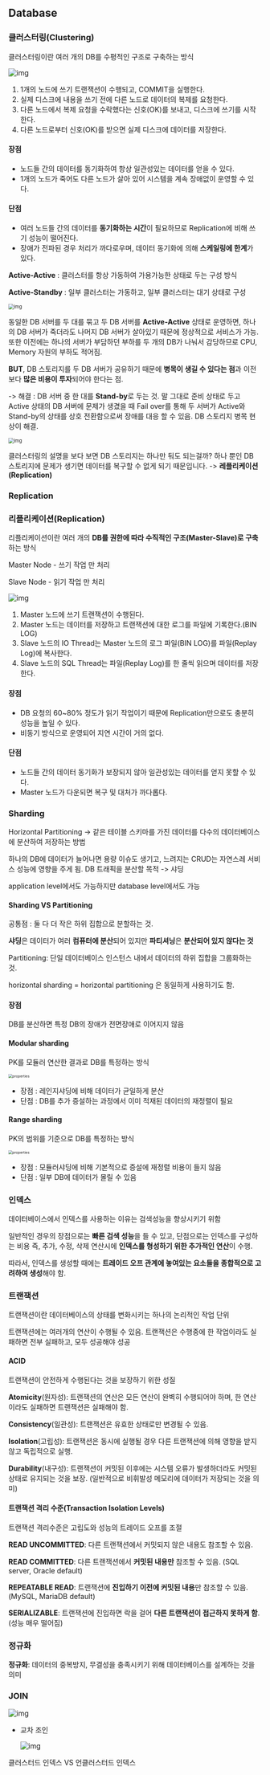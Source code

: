 ## Database

### 클러스터링(Clustering)

클러스터링이란 여러 개의 DB를 수평적인 구조로 구축하는 방식



![img](https://blog.kakaocdn.net/dn/oaVae/btqKOCg14ow/kkpZDYChulrTJvyqRVKLbk/img.png)

1. 1개의 노드에 쓰기 트랜잭션이 수행되고, COMMIT을 실행한다.
2. 실제 디스크에 내용을 쓰기 전에 다른 노드로 데이터의 복제를 요청한다.
3. 다른 노드에서 복제 요청을 수락했다는 신호(OK)를 보내고, 디스크에 쓰기를 시작한다.
4. 다른 노드로부터 신호(OK)를 받으면 실제 디스크에 데이터를 저장한다.

#### 장점

- 노드들 간의 데이터를 동기화하여 항상 일관성있는 데이터를 얻을 수 있다.
- 1개의 노드가 죽어도 다른 노드가 살아 있어 시스템을 계속 장애없이 운영할 수 있다.

#### 단점

- 여러 노드들 간의 데이터를 **동기화하는 시간**이 필요하므로 Replication에 비해 쓰기 성능이 떨어진다.
- 장애가 전파된 경우 처리가 까다로우며, 데이터 동기화에 의해 **스케일링에 한계**가 있다.

 

**Active-Active** : 클러스터를 항상 가동하여 가용가능한 상태로 두는 구성 방식

**Active-Standby** : 일부 클러스터는 가동하고, 일부 클러스터는 대기 상태로 구성



<img src="https://blog.kakaocdn.net/dn/KYdFx/btqJvS5Jkzv/qe0c198IbxfUKKWzzo2oUK/img.png" alt="img" style="zoom:67%;" />



동일한 DB 서버를 두 대를 묶고 두 DB 서버를 **Active-Active** 상태로 운영하면, 하나의 DB 서버가 죽더라도 나머지 DB 서버가 살아있기 때문에 정상적으로 서비스가 가능. 또한 이전에는 하나의 서버가 부담하던 부하를 두 개의 DB가 나눠서 감당하므로 CPU, Memory 자원의 부하도 적어짐.

**BUT**, DB 스토리지를 두 DB 서버가 공유하기 때문에 **병목이 생길 수 있다는 점**과 이전보다 **많은 비용이 투자**되어야 한다는 점.

-> 해결 : DB 서버 중 한 대를 **Stand-by**로 두는 것. 말 그대로 준비 상태로 두고 Active 상태의 DB 서버에 문제가 생겼을 때 Fail over를 통해 두 서버가 Active와 Stand-by의 상태를 상호 전환함으로써 장애를 대응 할 수 있음. DB 스토리지 병목 현상이 해결.

<img src="https://blog.kakaocdn.net/dn/kyN23/btqJpgUooV2/J6zPktniXhJdTkJdttO8i0/img.png" alt="img" style="zoom:67%;" />



클러스터링의 설명을 보다 보면 DB 스토리지는 하나만 둬도 되는걸까? 하나 뿐인 DB 스토리지에 문제가 생기면 데이터를 복구할 수 없게 되기 때문입니다. -> **레플리케이션 (Replication)**



### Replication

### 리플리케이션(Replication)

리플리케이션이란 여러 개의 **DB를 권한에 따라 수직적인 구조(Master-Slave)로 구축**하는 방식

Master Node - 쓰기 작업 만 처리 

Slave Node - 읽기 작업 만 처리



![img](https://blog.kakaocdn.net/dn/bHW2YF/btqKRO16Oln/UrvZZeMCO20q9xY0XKuKSK/img.png)

1. Master 노드에 쓰기 트랜잭션이 수행된다.
2. Master 노드는 데이터를 저장하고 트랜잭션에 대한 로그를 파일에 기록한다.(BIN LOG)
3. Slave 노드의 IO Thread는 Master 노드의 로그 파일(BIN LOG)를 파일(Replay Log)에 복사한다.
4. Slave 노드의 SQL Thread는 파일(Replay Log)를 한 줄씩 읽으며 데이터를 저장한다.

#### 장점

- DB 요청의 60~80% 정도가 읽기 작업이기 때문에 Replication만으로도 충분히 성능을 높일 수 있다.
- 비동기 방식으로 운영되어 지연 시간이 거의 없다.

#### 단점

- 노드들 간의 데이터 동기화가 보장되지 않아 일관성있는 데이터를 얻지 못할 수 있다.
- Master 노드가 다운되면 복구 및 대처가 까다롭다.





### Sharding

Horizontal Partitioning -> 같은 테이블 스키마를 가진 데이터를 다수의 데이터베이스에 분산하여 저장하는 방법

하나의 DB에 데이터가 늘어나면 용량 이슈도 생기고, 느려지는 CRUD는 자연스레 서비스 성능에 영향을 주게 됨. DB 트래픽을 분산할 목적 -> 샤딩

application level에서도 가능하지만 database level에서도 가능



#### Sharding VS Partitioning

공통점 : 둘 다 더 작은 하위 집합으로 분할하는 것. 

**샤딩**은 데이터가 여러 **컴퓨터에 분산**되어 있지만 **파티셔닝**은 **분산되어 있지 않다는 것**

Partitioning: 단일 데이터베이스 인스턴스 내에서 데이터의 하위 집합을 그룹화하는 것.

horizontal sharding = horizontal partitioning 은 동일하게 사용하기도 함.



#### 장점

DB를 분산하면 특정 DB의 장애가 전면장애로 이어지지 않음



#### Modular sharding 

PK를 모듈러 연산한 결과로 DB를 특정하는 방식

<img src="https://techblog.woowahan.com/wp-content/uploads/img/2020-07-06/thiiing-db-modular-sharding.png" alt="properties" style="zoom:50%;" />

- 장점 : 레인지샤딩에 비해 데이터가 균일하게 분산
- 단점 : DB를 추가 증설하는 과정에서 이미 적재된 데이터의 재정렬이 필요



#### Range sharding

PK의 범위를 기준으로 DB를 특정하는 방식

<img src="https://techblog.woowahan.com/wp-content/uploads/img/2020-07-06/thiiing-db-range-sharding.png" alt="properties" style="zoom:50%;" />

- 장점 : 모듈러샤딩에 비해 기본적으로 증설에 재정렬 비용이 들지 않음
- 단점 : 일부 DB에 데이터가 몰릴 수 있음





### 인덱스

데이터베이스에서 인덱스를 사용하는 이유는 검색성능을 향상시키기 위함

일반적인 경우의 장점으로는 **빠른 검색 성능**을 들 수 있고, 단점으로는 인덱스를 구성하는 비용 즉, 추가, 수정, 삭제 연산시에 **인덱스를 형성하기 위한 추가적인 연산**이 수행.

따라서, 인덱스를 생성할 때에는 **트레이드 오프 관계에 놓여있는 요소들을 종합적으로 고려하여 생성**해야 함.



### 트랜잭션

트랜잭션이란 데이터베이스의 상태를 변화시키는 하나의 논리적인 작업 단위

트랜잭션에는 여러개의 연산이 수행될 수 있음. 트랜잭션은 수행중에 한 작업이라도 실패하면 전부 실패하고, 모두 성공해야 성공



#### ACID

트랜잭션이 안전하게 수행된다는 것을 보장하기 위한 성질

**Atomicity**(원자성): 트랜잭션의 연산은 모든 연산이 완벽히 수행되어야 하며, 한 연산이라도 실패하면 트랜잭션은 실패해야 함.

**Consistency**(일관성): 트랜잭션은 유효한 상태로만 변경될 수 있음.

**Isolation**(고립성): 트랜잭션은 동시에 실행될 경우 다른 트랜잭션에 의해 영향을 받지 않고 독립적으로 실행.

**Durability**(내구성): 트랜잭션이 커밋된 이후에는 시스템 오류가 발생하더라도 커밋된 상태로 유지되는 것을 보장. (일반적으로 비휘발성 메모리에 데이터가 저장되는 것을 의미)



#### 트랜잭션 격리 수준(Transaction Isolation Levels)

트랜잭션 격리수준은 고립도와 성능의 트레이드 오프를 조절

**READ UNCOMMITTED**: 다른 트랜잭션에서 커밋되지 않은 내용도 참조할 수 있음.

**READ COMMITTED**: 다른 트랜잭션에서 **커밋된 내용만** 참조할 수 있음. (SQL server, Oracle default)

**REPEATABLE READ**: 트랜잭션에 **진입하기 이전에 커밋된 내용**만 참조할 수 있음. (MySQL, MariaDB default)

**SERIALIZABLE**: 트랜잭션에 진입하면 락을 걸어 **다른 트랜잭션이 접근하지 못하게 함**. (성능 매우 떨어짐)



### 정규화

**정규화**: 데이터의 중복방지, 무결성을 충족시키기 위해 데이터베이스를 설계하는 것을 의미





### JOIN

![img](https://t1.daumcdn.net/cfile/tistory/99473C435C0D1ECD07)



+ 교차 조인

  ![img](https://t1.daumcdn.net/cfile/tistory/99FE21365C0D1ECE14)



클러스터드 인덱스 VS 언클러스터드 인덱스









